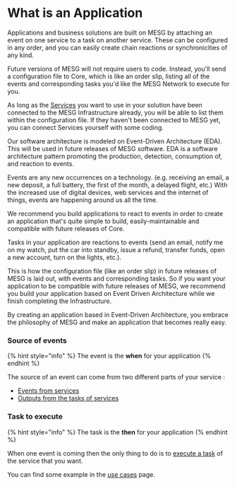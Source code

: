 # What is an Application

Applications and business solutions are built on MESG by attaching an event on one service to a task on another service. These can be configured in any order, and you can easily create chain reactions or synchronicities of any kind.

Future versions of MESG will not require users to code. Instead, you'll send a configuration file to Core, which is like an order slip, listing all of the events and corresponding tasks you'd like the MESG Network to execute for you.   
  
As long as the [Services](../service/what-is-a-service.md) you want to use in your solution have been connected to the MESG Infrastructure already, you will be able to list them within the configuration file. If they haven't been connected to MESG yet, you can connect Services yourself with some coding.

Our software architecture is modeled on Event-Driven Architecture \(EDA\). This will be used in future releases of MESG software. EDA is a software architecture pattern promoting the production, detection, consumption of, and reaction to events.

Events are any new occurrences on a technology. \(e.g. receiving an email, a new deposit, a full battery, the first of the month, a delayed flight, etc.\) With the increased use of digital devices, web services and the internet of things, events are happening around us all the time.  
  
We recommend you build applications to react to events in order to create an application that's quite simple to build, easily-maintainable and compatible with future releases of Core. 

Tasks in your application are reactions to events \(send an email, notify me on my watch, put the car into standby, issue a refund, transfer funds, open a new account, turn on the lights, etc.\).

This is how the configuration file \(like an order slip\) in future releases of MESG is laid out, with events and corresponding tasks. So if you want your application to be compatible with future releases of MESG, we recommend you build your application based on Event Driven Architecture while we finish completing the Infrastructure. 

By creating an application based in Event-Driven Architecture, you embrace the philosophy of MESG and make an application that becomes really easy.

### Source of events

{% hint style="info" %}
The event is the **when** for your application
{% endhint %}

The source of an event can come from two different parts of your service :

* [Events from services](listen-for-events.md)
* [Outputs from the tasks of services](execute-a-task.md)

### Task to execute

{% hint style="info" %}
The task is the **then** for your application
{% endhint %}

When one event is coming then the only thing to do is to [execute a task](execute-a-task.md) of the service that you want.

You can find some example in the [use cases](use-cases.md) page.

